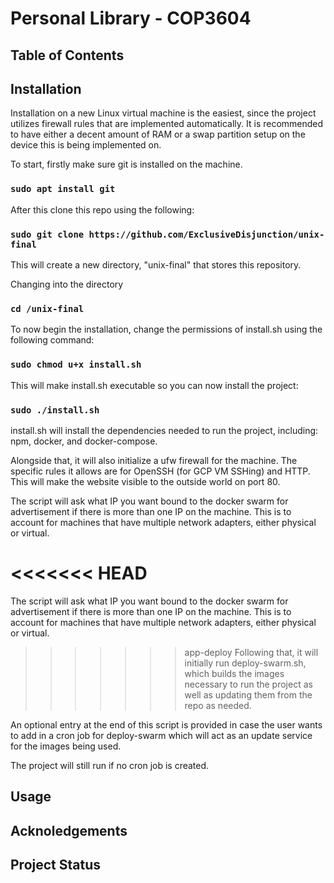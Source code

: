 # Personal Library - COP3604

## Table of Contents

## Installation
Installation on a new Linux virtual machine is the easiest, since the project utilizes firewall rules that are implemented automatically. It is recommended to have either a decent amount of RAM or a swap partition setup on the device this is being implemented on. 

To start, firstly make sure git is installed on the machine.
### `sudo apt install git`

After this clone this repo using the following:
### `sudo git clone https://github.com/ExclusiveDisjunction/unix-final`
This will create a new directory, "unix-final" that stores this repository.

Changing into the directory
### `cd /unix-final`

To now begin the installation, change the permissions of install.sh using the following command:
### `sudo chmod u+x install.sh`

This will make install.sh executable so you can now install the project:
### `sudo ./install.sh`

install.sh will install the dependencies needed to run the project, including: npm, docker, and docker-compose.

Alongside that, it will also initialize a ufw firewall for the machine. The specific rules it allows are for OpenSSH (for GCP VM SSHing) and HTTP. This will make the website visible to the outside world on port 80. 

The script will ask what IP you want bound to the docker swarm for advertisement if there is more than one IP on the machine. This is to account for machines that have multiple network adapters, either physical or virtual.

<<<<<<< HEAD
=======
The script will ask what IP you want bound to the docker swarm for advertisement if there is more than one IP on the machine. This is to account for machines that have multiple network adapters, either physical or virtual.

>>>>>>> app-deploy
Following that, it will initially run deploy-swarm.sh, which builds the images necessary to run the project as well as updating them from the repo as needed.

An optional entry at the end of this script is provided in case the user wants to add in a cron job for deploy-swarm which will act as an update service for the images being used. 

The project will still run if no cron job is created.



## Usage

## Acknoledgements

## Project Status

